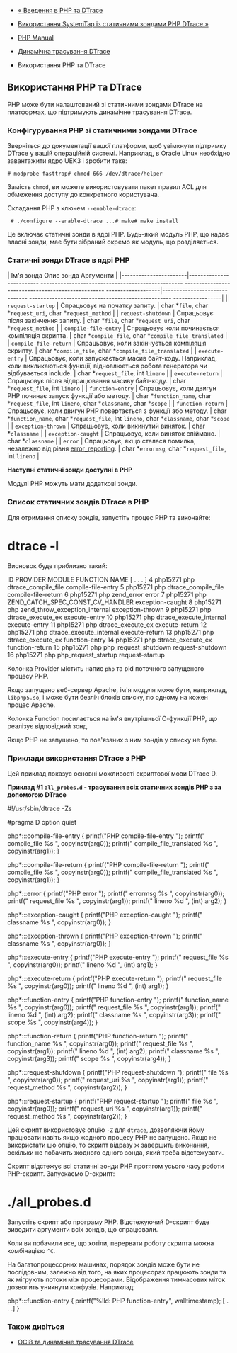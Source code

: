 - [« Введення в PHP та DTrace](features.dtrace.introduction.md)
- [Використання SystemTap із статичними зондами PHP DTrace
»](features.dtrace.systemtap.md)

- [PHP Manual](index.md)
- [Динамічна трасування DTrace](features.dtrace.md)
- Використання PHP та DTrace

## Використання PHP та DTrace

PHP може бути налаштований зі статичними зондами DTrace на
платформах, що підтримують динамічне трасування DTrace.

### Конфігурування PHP зі статичними зондами DTrace

Зверніться до документації вашої платформи, щоб увімкнути підтримку
DTrace у вашій операційній системі. Наприклад, в Oracle Linux
необхідно завантажити ядро UEK3 і зробити таке:

`# modprobe fasttrap# chmod 666 /dev/dtrace/helper`

Замість `chmod`, ви можете використовувати пакет правил ACL для обмеження
доступу до конкретного користувача.

Складання PHP з ключем `--enable-dtrace`:

` # ./configure --enable-dtrace ...# make# make install`

Це включає статичні зонди в ядрі PHP. Будь-який модуль PHP,
що надає власні зонди, має бути зібраний окремо як
модуль, що розділяється.

### Статичні зонди DTrace в ядрі PHP

| Ім'я зонда Опис зонда Аргументи |
|-----------------------|------------------------- -------------------------------------------------- -------------------------------------------------- -------------------|------------------------------ -------------------------------------------------- -----------------|
| `request-startup` | Спрацьовує на початку запиту. | char \*`file`, char \*`request_uri`, char \*`request_method` |
| `request-shutdown` | Спрацьовує після закінчення запиту. | char \*`file`, char \*`request_uri`, char \*`request_method` |
| `compile-file-entry` | Спрацьовує коли починається компіляція скрипта. | char \*`compile_file`, char \*`compile_file_translated` |
| `compile-file-return` | Спрацьовує, коли закінчується компіляція скрипту. | char \*`compile_file`, char \*`compile_file_translated` |
| `execute-entry` | Спрацьовує, коли запускається масив байт-коду. Наприклад, коли викликаються функції, відновлюється робота генератора чи відбувається include. | char \*`request_file`, int `lineno` |
| `execute-return` | Спрацьовує після відпрацювання масиву байт-коду. | char \*`request_file`, int `lineno` |
| `function-entry` | Спрацьовує, коли двигун PHP починає запуск функції або методу. | char \*`function_name`, char \*`request_file`, int `lineno`, char \*`classname`, char \*`scope` |
| `function-return` | Спрацьовує, коли двигун PHP повертається з функції або методу. | char \*`function_name`, char \*`request_file`, int `lineno`, char \*`classname`, char \*`scope` |
| `exception-thrown` | Спрацьовує, коли викинутий виняток. | char \*`classname` |
| `exception-caught` | Спрацьовує, коли виняток спіймано. | char \*`classname` |
| `error` | Спрацьовує, якщо сталася помилка, незалежно від рівня [error_reporting](errorfunc.configuration.md#ini.error-reporting). | char \*`errormsg`, char \*`request_file`, int `lineno` |

**Наступні статичні зонди доступні в PHP**

Модулі PHP можуть мати додаткові зонди.

### Список статичних зондів DTrace в PHP

Для отримання списку зондів, запустіть процес PHP та виконайте:

# dtrace -l

Висновок буде приблизно такий:

ID PROVIDER MODULE FUNCTION NAME
[ . . . ]
4 php15271 php dtrace_compile_file compile-file-entry
5 php15271 php dtrace_compile_file compile-file-return
6 php15271 php zend_error error
7 php15271 php ZEND_CATCH_SPEC_CONST_CV_HANDLER exception-caught
8 php15271 php zend_throw_exception_internal exception-thrown
9 php15271 php dtrace_execute_ex execute-entry
10 php15271 php dtrace_execute_internal execute-entry
11 php15271 php dtrace_execute_ex execute-return
12 php15271 php dtrace_execute_internal execute-return
13 php15271 php dtrace_execute_ex function-entry
14 php15271 php dtrace_execute_ex function-return
15 php15271 php php_request_shutdown request-shutdown
16 php15271 php php_request_startup request-startup

Колонка Provider містить напис `php` та pid поточного запущеного
процесу PHP.

Якщо запущено веб-сервер Apache, ім'я модуля може бути, наприклад,
`libphp5.so`, і може бути безліч блоків списку, по одному на кожен
процес Apache.

Колонка Function посилається на ім'я внутрішньої С-функції PHP, що реалізує
відповідний зонд.

Якщо PHP не запущено, то пов'язаних з ним зондів у списку не буде.

### Приклади використання DTrace з PHP

Цей приклад показує основні можливості скриптової мови DTrace D.

**Приклад #1 `all_probes.d` - трасування всіх статичних зондів PHP з
за допомогою DTrace**

#!/usr/sbin/dtrace -Zs

#pragma D option quiet

php*:::compile-file-entry
{
printf("PHP compile-file-entry
");
printf(" compile_file %s
", copyinstr(arg0));
printf(" compile_file_translated %s
", copyinstr(arg1));
}

php*:::compile-file-return
{
printf("PHP compile-file-return
");
printf(" compile_file %s
", copyinstr(arg0));
printf(" compile_file_translated %s
", copyinstr(arg1));
}

php*:::error
{
printf("PHP error
");
printf(" errormsg %s
", copyinstr(arg0));
printf(" request_file %s
", copyinstr(arg1));
printf(" lineno %d
", (int) arg2);
}

php*:::exception-caught
{
printf("PHP exception-caught
");
printf(" classname %s
", copyinstr(arg0));
}

php*:::exception-thrown
{
printf("PHP exception-thrown
");
printf(" classname %s
", copyinstr(arg0));
}

php*:::execute-entry
{
printf("PHP execute-entry
");
printf(" request_file %s
", copyinstr(arg0));
printf(" lineno %d
", (int) arg1);
}

php*:::execute-return
{
printf("PHP execute-return
");
printf(" request_file %s
", copyinstr(arg0));
printf(" lineno %d
", (int) arg1);
}

php*:::function-entry
{
printf("PHP function-entry
");
printf(" function_name %s
", copyinstr(arg0));
printf(" request_file %s
", copyinstr(arg1));
printf(" lineno %d
", (int) arg2);
printf(" classname %s
", copyinstr(arg3));
printf(" scope %s
", copyinstr(arg4));
}

php*:::function-return
{
printf("PHP function-return
");
printf(" function_name %s
", copyinstr(arg0));
printf(" request_file %s
", copyinstr(arg1));
printf(" lineno %d
", (int) arg2);
printf(" classname %s
", copyinstr(arg3));
printf(" scope %s
", copyinstr(arg4));
}

php*:::request-shutdown
{
printf("PHP request-shutdown
");
printf(" file %s
", copyinstr(arg0));
printf(" request_uri %s
", copyinstr(arg1));
printf(" request_method %s
", copyinstr(arg2));
}

php*:::request-startup
{
printf("PHP request-startup
");
printf(" file %s
", copyinstr(arg0));
printf(" request_uri %s
", copyinstr(arg1));
printf(" request_method %s
", copyinstr(arg2));
}

Цей скрипт використовує опцію `-Z` для `dtrace`, дозволяючи йому працювати
навіть якщо жодного процесу PHP не запущено. Якщо не використати цю
опцію, то скрипт відразу ж завершить виконання, оскільки не побачить жодного
одного зонда, який треба відстежувати.

Скрипт відстежує всі статичні зонди PHP протягом усього часу роботи
PHP-скрипт. Запускаємо D-скрипт:

# ./all_probes.d

Запустіть скрипт або програму PHP. Відстежуючий D-скрипт буде
виводити аргументи всіх зондів, що спрацювали.

Коли ви побачили все, що хотіли, перервати роботу скрипта можна
комбінацією `^C`.

На багатопроцесорних машинах, порядок зондів може бути не
послідовним, залежно від того, на яких процесорах працюють
зонди та як мігрують потоки між процесорами. Відображення тимчасових
міток дозволить уникнути конфузів. Наприклад:

php*:::function-entry
{
printf("%lld: PHP function-entry", walltimestamp);
[ . . .]
}

### Також дивіться

- [OCI8 та динамічне трасування DTrace](oci8.dtrace.md)
